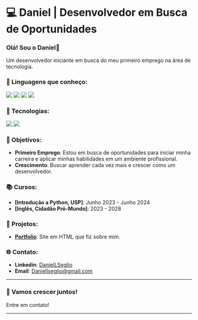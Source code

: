 # 💻 Daniel | Desenvolvedor em Busca de Oportunidades

### Olá! Sou o Daniel👋

Um desenvolvedor iniciante em busca do meu primeiro emprego na área de tecnologia.

### 📝 Linguagens que conheço:

<img src="https://img.shields.io/badge/html5%20-%23E34F26.svg?&style=for-the-badge&logo=html5&logoColor=white"/>  <img src="https://img.shields.io/badge/css3%20-%231572B6.svg?&style=for-the-badge&logo=css3&logoColor=white"/>  <img src="https://img.shields.io/badge/javascript%20-%23323330.svg?&style=for-the-badge&logo=javascript&logoColor=%23F7DF1E"/>  <img src="https://img.shields.io/badge/python%20-%23F7DF1E?&style=for-the-badge&logo=python&logoColor=black"/> 


### 🌟 Tecnologias:

<img src="https://img.shields.io/badge/vs code%20-%231572B6.svg?&style=for-the-badge&logo=visualstudiocode&logoColor=white"/>  <img src="https://img.shields.io/badge/figma%20-%23E4405F?&style=for-the-badge&logo=figma&logoColor=white"/> 
  

### 🎯 Objetivos:

- **Primeiro Emprego**: Estou em busca de oportunidades para iniciar minha carreira e aplicar minhas habilidades em um ambiente profissional.
- **Crescimento**: Buscar aprender cada vez mais e crescer como um desenvolvedor.

### 📚 Cursos:

- **[Introdução a Python, USP]**: Junho 2023 - Junho 2024
- **[Inglês, Cidadão Pró-Mundo]**: 2023 - 2028


### 🚀 Projetos:

- **[Portfolio](https://github.com/DanielLSeglio/Portfolio)**: Site em HTML que fiz sobre mim.

### 🌐 Contato:

- **Linkedin**: [DanielLSeglio](https://www.linkedin.com/in/daniellseglio/)
- **Email**: [Daniellseglio@gmail.com](mailto:daniellseglio@gmail.com)

---

### 🌱 Vamos crescer juntos!

Entre em contato!

---

